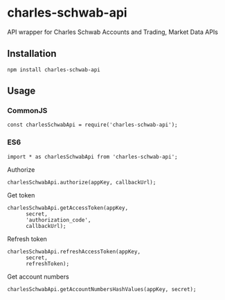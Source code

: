 # charles-schwab-api

API wrapper for Charles Schwab Accounts and Trading, Market Data APIs

## Installation

```
npm install charles-schwab-api
```

## Usage

### CommonJS
```
const charlesSchwabApi = require('charles-schwab-api'); 
```
### ES6
```
import * as charlesSchwabApi from 'charles-schwab-api';
```

Authorize
```
charlesSchwabApi.authorize(appKey, callbackUrl);
```

Get token
```
charlesSchwabApi.getAccessToken(appKey,
      secret,
      'authorization_code',
      callbackUrl);
```

Refresh token
```
charlesSchwabApi.refreshAccessToken(appKey,
      secret,
      refreshToken);
```

Get account numbers
```
charlesSchwabApi.getAccountNumbersHashValues(appKey, secret);
```